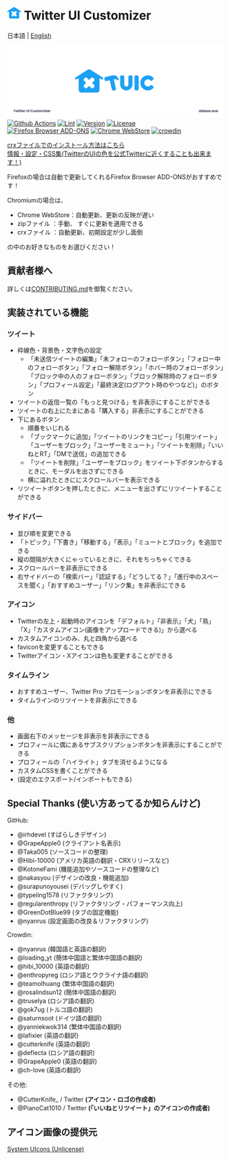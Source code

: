 # <img width="32" height="32" src="./public/icon/newIcon_TUIC_C_Blue.svg" /> Twitter UI Customizer

日本語 | [English](./README_EN.md)

![Header Image](./public/icon/header.png)
[![Github Actions](https://github.com/kaonasi-biwa/Twitter-UI-Customizer/workflows/Build/badge.svg)](https://github.com/kaonasi-biwa/Twitter-UI-Customizer/actions/workflows/packaging.yml)
[![Lint](https://github.com/kaonasi-biwa/Twitter-UI-Customizer/actions/workflows/lint.yml/badge.svg)](https://github.com/kaonasi-biwa/Twitter-UI-Customizer/actions/workflows/lint.yml)
[![Version](https://img.shields.io/github/v/release/kaonasi-biwa/Twitter-UI-Customizer?label=Version)](https://github.com/kaonasi-biwa/Twitter-UI-Customizer/releases/latest)
[![License](https://img.shields.io/github/license/kaonasi-biwa/Twitter-UI-Customizer?label=License&color=blue)](https://github.com/kaonasi-biwa/Twitter-UI-Customizer/blob/main/LICENSE)  
<a href="https://addons.mozilla.org/firefox/addon/twitter-ui-customizer/"><img alt="Firefox Browser ADD-ONS" width="172" height="60" src="https://blog.mozilla.org/addons/files/2015/11/get-the-addon.png" /></a>
<a href="https://chrome.google.com/webstore/detail/twitter-ui-customizer/hpmhdmlhnppmmipefebkhkbpdcjiidmh"><img alt="Chrome WebStore" width="191.8" height="58" src="https://developer.chrome.com/static/docs/webstore/branding/image/HRs9MPufa1J1h5glNhut.png" /></a>
<a href="https://crowdin.com/project/twiter-ui-customizer"><img alt="crowdin" width="175" height="50" src="https://badges.crowdin.net/badge/light/crowdin-on-dark@2x.png" /></a>

[crxファイルでのインストール方法はこちら](https://gist.github.com/Hibi-10000/54d283e5e5deabc3c491ce16556b4390)  
[情報・設定・CSS集(TwitterのUIの色を公式Twitterに近くすることも出来ます！)](https://github.com/kaonasi-biwa/TUIC-Information-Prefs-and-CSSs/blob/main/README.md)

Firefoxの場合は自動で更新してくれるFirefox Browser ADD-ONSがおすすめです！

Chromiumの場合は、

- Chrome WebStore：自動更新、更新の反映が遅い
- zipファイル ：手動、 すぐに更新を適用できる
- crxファイル ：自動更新、初期設定が少し面倒

の中のお好きなものをお選びください！

## 貢献者様へ

詳しくは[CONTRIBUTING.md](./CONTRIBUTING.md)を御覧ください。

## 実装されている機能

### ツイート

- 枠線色・背景色・文字色の設定
  - 「未送信ツイートの編集」「未フォローのフォローボタン」「フォロー中のフォローボタン」「フォロー解除ボタン」「ホバー時のフォローボタン」「ブロック中の人のフォローボタン」「ブロック解除時のフォローボタン」「プロフィール設定」「最終決定(ログアウト時のやつなど)」のボタン
- ツイートの返信一覧の「もっと見つける」を非表示にすることができる
- ツイートの右上にたまにある「購入する」非表示にすることができる
- 下にあるボタン
  - 順番をいじれる
  - 「ブックマークに追加」「ツイートのリンクをコピー」「引用ツイート」「ユーザーをブロック」「ユーザーをミュート」「ツイートを削除」「いいねとRT」「DMで送信」の追加できる
  - 「ツイートを削除」「ユーザーをブロック」をツイート下ボタンからするときに、モーダルを出さずにできる
  - 横に溢れたときににスクロールバーを表示できる
- リツイートボタンを押したときに、メニューを出さずにリツイートすることができる

### サイドバー

- 並び順を変更できる
- 「トピック」「下書き」「移動する」「表示」「ミュートとブロック」を追加できる
- 縦の間隔が大きくにゃっているときに、それをちっちゃくできる
- スクロールバーを非表示にできる
- 右サイドバーの「検索バー」「認証する」「どうしてる？」「進行中のスペースを聞く」「おすすめユーザー」「リンク集」を非表示にできる

### アイコン

- Twitterの左上・起動時のアイコンを「デフォルト」「非表示」「犬」「鳥」「X」「カスタムアイコン(画像をアップロードできる)」から選べる
- カスタムアイコンのみ、丸と四角から選べる
- faviconを変更することもできる
- Twitterアイコン・Xアイコンは色も変更することができる

### タイムライン

- おすすめユーザー、Twitter Pro プロモーションボタンを非表示にできる
- タイムラインのリツイートを非表示にできる

### 他

- 画面右下のメッセージを非表示を非表示にできる
- プロフィールに偶にあるサブスクリプションボタンを非表示にすることができる
- プロフィールの「ハイライト」タブを消せるようになる
- カスタムCSSを書くことができる
- (設定のエクスポート/インポートもできる)

## Special Thanks (使い方あってるか知らんけど)

GitHub:

- @irhdevel (すばらしきデザイン)
- @GrapeApple0 (クライアント名表示)
- @Taka005 (ソースコードの整理)
- @Hibi-10000 (アメリカ英語の翻訳・CRXリリースなど)
- @KotoneFami (機能追加やソースコードの整理など)
- @nakasyou (デザインの改良・機能追加)
- @surapunoyousei (デバッグしやすく)
- @typeling1578 (リファクタリング)
- @regularenthropy (リファクタリング・パフォーマンス向上)
- @GreenDotBlue99 (タブの固定機能)
- @nyanrus (設定画面の改良＆リファクタリング)

Crowdin:

- @nyanrus (韓国語と英語の翻訳)
- @loading_yt (簡体中国語と繁体中国語の翻訳)
- @hibi_10000 (英語の翻訳)
- @enthropyreg (ロシア語とウクライナ語の翻訳)
- @teamolhuang (繁体中国語の翻訳)
- @rosalindsun12 (簡体中国語の翻訳)
- @truselya (ロシア語の翻訳)
- @gok7ug (トルコ語の翻訳)
- @saturnsoot (ドイツ語の翻訳)
- @yanniekwok314 (繁体中国語の翻訳)
- @lafixier (英語の翻訳)
- @cutterknife (英語の翻訳)
- @deflecta (ロシア語の翻訳)
- @GrapeApple0 (英語の翻訳)
- @ch-love (英語の翻訳)

その他:

- @CutterKnife_ / Twitter **(アイコン・ロゴの作成者)**
- @PianoCat1010 / Twitter **(「いいねとリツイート」のアイコンの作成者)**

## アイコン画像の提供元

[System UIcons (Unlicense)](https://www.systemuicons.com/)

